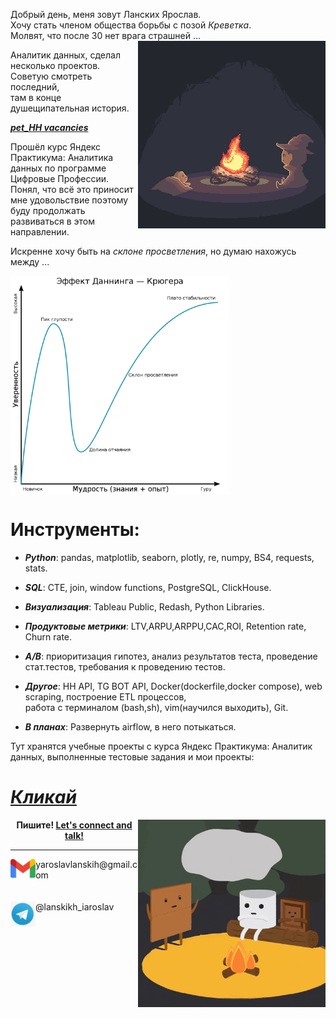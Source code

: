 Добрый день, меня зовут Ланских Ярослав. <br>
Хочу стать членом общества борьбы с позой *Креветка*.<br>
Молвят, что после 30 нет врага страшней ...
<img align="right" alt="Nice picture of campfire" width="300" src="images/campfire.gif" />

Аналитик данных, сделал несколько проектов. Советую смотреть последний, <br>
там в конце душещипательная история.

***[pet_HH vacancies](https://github.com/IaroslavLanskikh/Projects/tree/main/pet_hh)***

Прошёл курс Яндекс Практикума: Аналитика данных по программе Цифровые Профессии.<br>
Понял, что всё это приносит мне удовольствие поэтому буду продолжать развиваться в этом направлении.

Искренне хочу быть на *склоне просветления*, но думаю нахожусь между ...

<img align="center" alt="Nice picture of campfire" width="350" src="images/Dunning.png" />
 
# Инструменты:
 - ***Python***: pandas, matplotlib, seaborn, plotly, re, numpy, BS4, requests, stats.
   
 - ***SQL***: CTE, join, window functions, PostgreSQL, ClickHouse.
   
 - ***Визуализация***: Tableau Public, Redash, Python Libraries.
   
 - ***Продуктовые метрики***: LTV,ARPU,ARPPU,CAC,ROI, Retention rate, Churn rate.
   
 - ***A/B***: приоритизация гипотез, анализ результатов теста, проведение стат.тестов, требования к проведению тестов.
   
 - ***Другое***: HH API, TG BOT API, Docker(dockerfile,docker compose), web scraping, построение ETL процессов, <br>
работа с терминалом (bash,sh), vim(научился выходить), Git.

 - ***В планах***: Развернуть airflow, в него потыкаться.

Тут хранятся учебные проекты с курса Яндекс Практикума: Аналитик данных, выполненные тестовые задания и мои проекты: 

# ***[Кликай](https://github.com/IaroslavLanskikh/Projects)***

<img align="right" alt="Nice picture of campfire" width="300" src="images/campfire2.gif" />

<p align="center">
    <b> Пишите!
        <a href="https://t.me/lanskikh_iaroslav">Let's connect and talk!</a>
    </b>
</p>

---

<a href="yaroslavlanskih@gmail.com">
    <img height="30" align="left" src="images/gmail.png" />
</a>
yaroslavlanskih@gmail.com
<br>
<br>
<br>

<a href="https://t.me/lanskikh_iaroslav">
    <img height="40" align="left" src="images/tg2.png" />
</a>
@lanskikh_iaroslav



